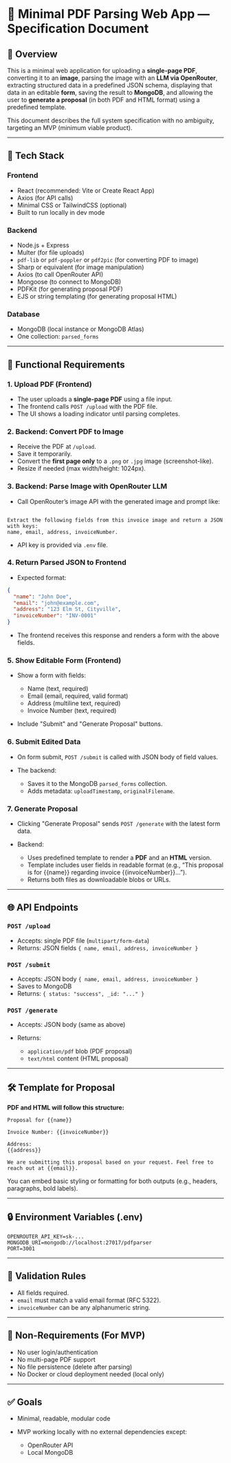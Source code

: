 # 🧾 Minimal PDF Parsing Web App — Specification Document

## 📌 Overview

This is a minimal web application for uploading a **single-page PDF**, converting it to an **image**, parsing the image with an **LLM via OpenRouter**, extracting structured data in a predefined JSON schema, displaying that data in an editable **form**, saving the result to **MongoDB**, and allowing the user to **generate a proposal** (in both PDF and HTML format) using a predefined template.

This document describes the full system specification with no ambiguity, targeting an MVP (minimum viable product).

---

## 📁 Tech Stack

### Frontend
- React (recommended: Vite or Create React App)
- Axios (for API calls)
- Minimal CSS or TailwindCSS (optional)
- Built to run locally in dev mode

### Backend
- Node.js + Express
- Multer (for file uploads)
- `pdf-lib` or `pdf-poppler` or `pdf2pic` (for converting PDF to image)
- Sharp or equivalent (for image manipulation)
- Axios (to call OpenRouter API)
- Mongoose (to connect to MongoDB)
- PDFKit (for generating proposal PDF)
- EJS or string templating (for generating proposal HTML)

### Database
- MongoDB (local instance or MongoDB Atlas)
- One collection: `parsed_forms`

---

## 🧭 Functional Requirements

### 1. Upload PDF (Frontend)
- The user uploads a **single-page PDF** using a file input.
- The frontend calls `POST /upload` with the PDF file.
- The UI shows a loading indicator until parsing completes.

### 2. Backend: Convert PDF to Image
- Receive the PDF at `/upload`.
- Save it temporarily.
- Convert the **first page only** to a `.png` or `.jpg` image (screenshot-like).
- Resize if needed (max width/height: 1024px).

### 3. Backend: Parse Image with OpenRouter LLM
- Call OpenRouter’s image API with the generated image and prompt like:
```

Extract the following fields from this invoice image and return a JSON with keys:
name, email, address, invoiceNumber.

````
- API key is provided via `.env` file.

### 4. Return Parsed JSON to Frontend
- Expected format:
```json
{
  "name": "John Doe",
  "email": "john@example.com",
  "address": "123 Elm St, Cityville",
  "invoiceNumber": "INV-0001"
}
````

* The frontend receives this response and renders a form with the above fields.

### 5. Show Editable Form (Frontend)

* Show a form with fields:

  * Name (text, required)
  * Email (email, required, valid format)
  * Address (multiline text, required)
  * Invoice Number (text, required)
* Include "Submit" and "Generate Proposal" buttons.

### 6. Submit Edited Data

* On form submit, `POST /submit` is called with JSON body of field values.
* The backend:

  * Saves it to the MongoDB `parsed_forms` collection.
  * Adds metadata: `uploadTimestamp`, `originalFilename`.

### 7. Generate Proposal

* Clicking "Generate Proposal" sends `POST /generate` with the latest form data.
* Backend:

  * Uses predefined template to render a **PDF** and an **HTML** version.
  * Template includes user fields in readable format (e.g., “This proposal is for {{name}} regarding invoice {{invoiceNumber}}…”).
  * Returns both files as downloadable blobs or URLs.

---

## 🌐 API Endpoints

### `POST /upload`

* Accepts: single PDF file (`multipart/form-data`)
* Returns: JSON fields `{ name, email, address, invoiceNumber }`

### `POST /submit`

* Accepts: JSON body `{ name, email, address, invoiceNumber }`
* Saves to MongoDB
* Returns: `{ status: "success", _id: "..." }`

### `POST /generate`

* Accepts: JSON body (same as above)
* Returns:

  * `application/pdf` blob (PDF proposal)
  * `text/html` content (HTML proposal)

---

## 🛠️ Template for Proposal

**PDF and HTML will follow this structure:**

```
Proposal for {{name}}

Invoice Number: {{invoiceNumber}}

Address:
{{address}}

We are submitting this proposal based on your request. Feel free to reach out at {{email}}.
```

You can embed basic styling or formatting for both outputs (e.g., headers, paragraphs, bold labels).

---

## 🔒 Environment Variables (.env)

```
OPENROUTER_API_KEY=sk-...
MONGODB_URI=mongodb://localhost:27017/pdfparser
PORT=3001
```

---

## 🧼 Validation Rules

* All fields required.
* `email` must match a valid email format (RFC 5322).
* `invoiceNumber` can be any alphanumeric string.

---

## 🚫 Non-Requirements (For MVP)

* No user login/authentication
* No multi-page PDF support
* No file persistence (delete after parsing)
* No Docker or cloud deployment needed (local only)

---

## ✅ Goals

* Minimal, readable, modular code
* MVP working locally with no external dependencies except:

  * OpenRouter API
  * Local MongoDB



